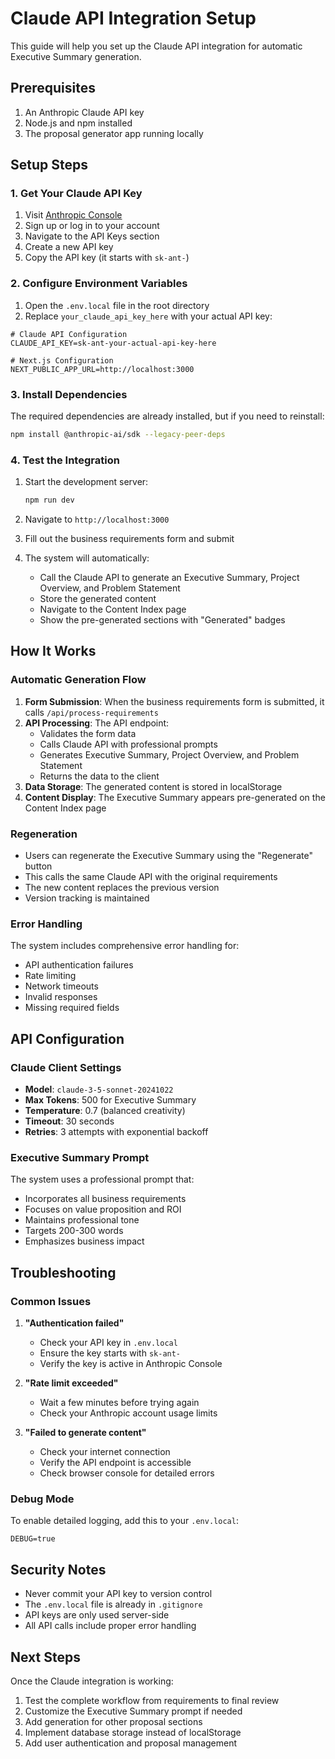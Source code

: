 # Claude API Integration Setup

This guide will help you set up the Claude API integration for automatic Executive Summary generation.

## Prerequisites

1. An Anthropic Claude API key
2. Node.js and npm installed
3. The proposal generator app running locally

## Setup Steps

### 1. Get Your Claude API Key

1. Visit [Anthropic Console](https://console.anthropic.com/)
2. Sign up or log in to your account
3. Navigate to the API Keys section
4. Create a new API key
5. Copy the API key (it starts with `sk-ant-`)

### 2. Configure Environment Variables

1. Open the `.env.local` file in the root directory
2. Replace `your_claude_api_key_here` with your actual API key:

```env
# Claude API Configuration
CLAUDE_API_KEY=sk-ant-your-actual-api-key-here

# Next.js Configuration
NEXT_PUBLIC_APP_URL=http://localhost:3000
```

### 3. Install Dependencies

The required dependencies are already installed, but if you need to reinstall:

```bash
npm install @anthropic-ai/sdk --legacy-peer-deps
```

### 4. Test the Integration

1. Start the development server:
   ```bash
   npm run dev
   ```

2. Navigate to `http://localhost:3000`

3. Fill out the business requirements form and submit

4. The system will automatically:
   - Call the Claude API to generate an Executive Summary, Project Overview, and Problem Statement
   - Store the generated content
   - Navigate to the Content Index page
   - Show the pre-generated sections with "Generated" badges

## How It Works

### Automatic Generation Flow

1. **Form Submission**: When the business requirements form is submitted, it calls `/api/process-requirements`
2. **API Processing**: The API endpoint:
   - Validates the form data
   - Calls Claude API with professional prompts
   - Generates Executive Summary, Project Overview, and Problem Statement
   - Returns the data to the client
3. **Data Storage**: The generated content is stored in localStorage
4. **Content Display**: The Executive Summary appears pre-generated on the Content Index page

### Regeneration

- Users can regenerate the Executive Summary using the "Regenerate" button
- This calls the same Claude API with the original requirements
- The new content replaces the previous version
- Version tracking is maintained

### Error Handling

The system includes comprehensive error handling for:
- API authentication failures
- Rate limiting
- Network timeouts
- Invalid responses
- Missing required fields

## API Configuration

### Claude Client Settings

- **Model**: `claude-3-5-sonnet-20241022`
- **Max Tokens**: 500 for Executive Summary
- **Temperature**: 0.7 (balanced creativity)
- **Timeout**: 30 seconds
- **Retries**: 3 attempts with exponential backoff

### Executive Summary Prompt

The system uses a professional prompt that:
- Incorporates all business requirements
- Focuses on value proposition and ROI
- Maintains professional tone
- Targets 200-300 words
- Emphasizes business impact

## Troubleshooting

### Common Issues

1. **"Authentication failed"**
   - Check your API key in `.env.local`
   - Ensure the key starts with `sk-ant-`
   - Verify the key is active in Anthropic Console

2. **"Rate limit exceeded"**
   - Wait a few minutes before trying again
   - Check your Anthropic account usage limits

3. **"Failed to generate content"**
   - Check your internet connection
   - Verify the API endpoint is accessible
   - Check browser console for detailed errors

### Debug Mode

To enable detailed logging, add this to your `.env.local`:

```env
DEBUG=true
```

## Security Notes

- Never commit your API key to version control
- The `.env.local` file is already in `.gitignore`
- API keys are only used server-side
- All API calls include proper error handling

## Next Steps

Once the Claude integration is working:

1. Test the complete workflow from requirements to final review
2. Customize the Executive Summary prompt if needed
3. Add generation for other proposal sections
4. Implement database storage instead of localStorage
5. Add user authentication and proposal management
